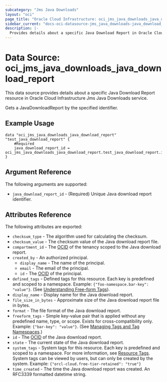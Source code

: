 ```yaml
---
subcategory: "Jms Java Downloads"
layout: "oci"
page_title: "Oracle Cloud Infrastructure: oci_jms_java_downloads_java_download_report"
sidebar_current: "docs-oci-datasource-jms_java_downloads-java_download_report"
description: |-
  Provides details about a specific Java Download Report in Oracle Cloud Infrastructure Jms Java Downloads service
---
```


# Data Source: oci_jms_java_downloads_java_download_report
This data source provides details about a specific Java Download Report resource in Oracle Cloud Infrastructure Jms Java Downloads service.

Gets a JavaDownloadReport by the specified identifier.

## Example Usage

```hcl
data "oci_jms_java_downloads_java_download_report" "test_java_download_report" {
	#Required
	java_download_report_id = oci_jms_java_downloads_java_download_report.test_java_download_report.id
}
```

## Argument Reference

The following arguments are supported:

* `java_download_report_id` - (Required) Unique Java download report identifier.


## Attributes Reference

The following attributes are exported:

* `checksum_type` - The algorithm used for calculating the checksum.
* `checksum_value` - The checksum value of the Java download report file.
* `compartment_id` - The [OCID](https://docs.cloud.oracle.com/iaas/Content/General/Concepts/identifiers.htm) of the tenancy scoped to the Java download report. 
* `created_by` - An authorized principal.
	* `display_name` - The name of the principal.
	* `email` - The email of the principal.
	* `id` - The [OCID](https://docs.cloud.oracle.com/iaas/Content/General/Concepts/identifiers.htm) of the principal.
* `defined_tags` - Defined tags for this resource. Each key is predefined and scoped to a namespace. Example: `{"foo-namespace.bar-key": "value"}`. (See [Understanding Free-form Tags](https://docs.cloud.oracle.com/iaas/Content/Tagging/Tasks/managingtagsandtagnamespaces.htm)). 
* `display_name` - Display name for the Java download report.
* `file_size_in_bytes` - Approximate size of the Java download report file in bytes.
* `format` - The file format of the Java download report.
* `freeform_tags` - Simple key-value pair that is applied without any predefined name, type, or scope. Exists for cross-compatibility only. Example: `{"bar-key": "value"}`. (See [Managing Tags and Tag Namespaces](https://docs.cloud.oracle.com/iaas/Content/Tagging/Concepts/understandingfreeformtags.htm).) 
* `id` - The [OCID](https://docs.cloud.oracle.com/iaas/Content/General/Concepts/identifiers.htm) of the Java download report. 
* `state` - The current state of the Java download report.
* `system_tags` - System tags for this resource. Each key is predefined and scoped to a namespace. For more information, see [Resource Tags](https://docs.cloud.oracle.com/iaas/Content/General/Concepts/resourcetags.htm). System tags can be viewed by users, but can only be created by the system.  Example: `{"orcl-cloud.free-tier-retained": "true"}` 
* `time_created` - The time the Java download report was created. An RFC3339 formatted datetime string.

